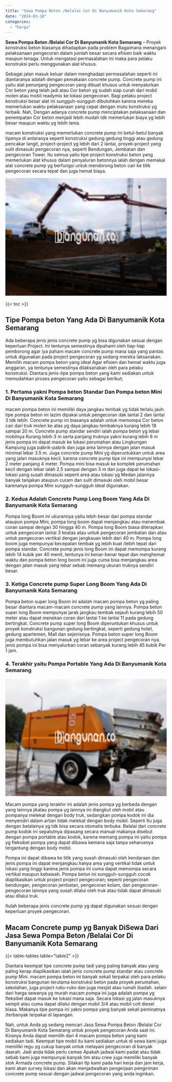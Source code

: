 ```yaml
---
title: "Sewa Pompa Beton /Belalai Cor Di Banyumanik Kota Semarang"
date: "2024-03-18"
categories: 
  - "harga"
---
```


**Sewa Pompa Beton /Belalai Cor Di Banyumanik Kota Semarang** – Proyek konstruksi beton biasanya dihadapkan pada problem Bagaimana menangani pelaksanaan pengecoran dalam jumlah besar secara efisien baik waktu maupun tenaga. Untuk mengatasi permasalahan ini maka para pelaku konstruksi perlu menggunakan alat khusus.

Sebagai jalan masuk keluar dalam menghadapi permasalahan seperti ini diantaranya adalah dengan pemakaian concrete pump. Concrete pump ini yaitu alat penunjang pengecoran yang dibuat khusus untuk menyalurkan Cor beton yang telah jadi atau Cor beton yg sudah siap curah dari mobil molen atau mobil readymix ke lokasi pengecoran. Bagi pelaku project konstruksi besar alat ini sungguh-sungguh dibutuhkan karena mereka memerlukan waktu pelaksanaan yang cepat dengan mutu konstruksi yg terbaik. Nah, Dengan adanya concrete pump menciptakan pelaksanaan dan penempatan Cor beton menjadi lebih mudah tdk memerlukan biaya yg lebih besar maupun waktu yg lebih lama.

macam konstruksi yang memerlukan concrete pump ini betul-betul banyak tipenya di antaranya seperti konstruksi gedung gedung tinggi atau gedung pencakar langit, project-project yg lebih dari 2 lantai, proyek-project yang sulit dimasuki pengecoran nya, seperti Bendungan, Jembatan dan pengecoran Tower. Itu semua yaitu tipe project konstruksi beton yang memerlukan alat khusus dalam penyaluran betonnya ialah dengan memakai alat concrete pump yg berfungsi untuk mendorong beton cair ke titik pengecoran secara tepat dan juga hemat biaya.

![Sewa Pompa Beton /Belalai Cor Di Banyumanik Kota Semarang](/images/sewa-concrete-pump-28.png)

{{< toc >}}

## Tipe Pompa beton Yang Ada Di Banyumanik Kota Semarang

Ada beberapa jenis jenis concrete pump yg bisa digunakan sesuai dengan keperluan Project. Ini tentunya semestinya dipahami oleh tiap-tiap pemborong agar iya paham macam concrete pump mana saja yang pantas untuk digunakan pada project pengecoran yg sedang mereka laksanakan. Memilih macam pompa beton yang ideal Agar efisien dan hemat waktu juga anggaran, ya tentunya semestinya dilaksanakan oleh para pelaku konstruksi. Diantara jenis-tipe pompa beton yang kami sediakan untuk memudahkan proses pengecoran yaitu sebagai berikut;

### 1\. Pertama yakni Pompa beton Standar Dan Pompa beton Mini Di Banyumanik Kota Semarang

macam pompa beton ini memiliki daya jangkau tembak yg tidak terlalu jauh. tipe pompa beton ini lazim dipakai untuk pengecoran dak lantai 2 dan lantai 3 tdk lebih. Concrete pump ini biasanya adalah untuk memompa Cor beton cair dari truk molen ke atas yg daya jangkau tembaknya kurang lebih 18 sampai 20 m. Concrete pump standar sendiri ialah pompa beton yg lebar mobilnya Kurang lebih 3 m serta panjang truknya yakni kurang lebih 6 m jenis pompa ini dapat masuk ke lokasi perumahan atau Lingkungan Kampung juga pabrik-pabrik dan juga area lainnya dengan jalan masuk minimal lebar 3.5 m. Juga concrete pump Mini yg diperuntukkan untuk area yang jalan masuknya kecil, karena concrete pump tipe ini mempunyai lebar 2 meter panjang 4 meter. Pompa mini bisa masuk ke komplek perumahan kecil dengan lebar ialah 2.5 sampai dengan 3 m dan juga dapat ke lokasi-lokasi yang susah dimasuki seperti area atau lokasi yg Medan jalannya banyak tanjakan ataupun curam dan sulit dimasuki oleh mobil besar karenanya pompa Mini sungguh-sungguh ideal digunakan.

### 2\. Kedua Adalah Concrete Pump Long Boom Yang Ada Di Banyumanik Kota Semarang

Pompa long Boom ini ukurannya yaitu lebih besar dari pompa standar ataupun pompa Mini, pompa long boom dapat menjangkau atau menembak coran sampai dengan 30 hingga 40 m. Pompa long Boom biasa diterapkan untuk pengecoran lantai 3 keatas atau untuk pengecoran jembatan dan atau untuk pengecoran vertikal dengan jangkauan lebih dari 40 m. Pompa long boom juga mempunyai kecepatan tembak yg lebih kuat /lebih tepat dari pompa standar. Concrete pump jenis long Boom ini dapat memompa kurang lebih 14 kubik per 40 menit, tentunya ini benar-benar tepat dan menghemat waktu dan pompa beton long boom ini juga cuma bisa menjangkau area dengan jalan masuk yang lebar sebab memang ukuran truknya sendiri besar.

### 3\. Ketiga Concrete pump Super Long Boom Yang Ada Di Banyumanik Kota Semarang

Pompa beton super long Boom ini adalah macam pompa beton yg paling besar diantara macam-macam concrete pump yang lainnya. Pompa beton super long Boom mempunyai jarak jangkau tembak sejauh kurang lebih 50 meter atau dapat menekan coran dari lantai 1 ke lantai 11 pada gedung bertingkat. Concrete pump super long Boom diperuntukan khusus untuk proyek konstruksi bangunan gedung bertingkat, seperti gedung hotel, gedung apartemen, Mall dan sejenisnya. Pompa beton super long Boom juga membutuhkan jalan masuk yg lebar ke area project pengecoran nya. jenis pompa ini bisa menyalurkan coran sebanyak kurang lebih 45 kubik Per 1 jam.

### 4\. Terakhir yaitu Pompa Portable Yang Ada Di Banyumanik Kota Semarang

![Sewa Pompa Beton /Belalai Cor Di Banyumanik Kota Semarang](/images/sewa-concrete-pump-22.png)

Macam pompa yang terakhir ini adalah jenis pompa yg berbeda dengan yang lainnya jikalau pompa yg lainnya ini diangkut oleh mobil atau pompanya melekat dengan body truk, sedangkan pompa kodok ini dia menyendiri dalam artian tidak melekat dengan body mobil. Seperti Itu juga dengan belalainya yg tdk bisa secara otomatis terbuka. Belalai dari concrete pump kodok ini sepatutnya dipasang secara manual makanya disebut dengan pompa portable atau kodok, karena memang pompa ini yaitu pompa yg fleksibel pompa yang dapat dibawa kemana saja tanpa seharusnya tergantung dengan body mobil.

Pompa ini dapat dibawa ke titik yang susah dimasuki oleh kendaraan dan jenis pompa ini dapat menjangkau hanya area yang vertikal tidak untuk lokasi yang tinggi karena jenis pompa ini cuma dapat memompa secara vertikal maupun kebawah. Pompa beton ini sungguh-sungguh cocok diaplikasikan untuk project project pengecoran; seperti pengecoran bendungan, pengecoran jembatan, pengecoran kolam, dan pengecoran-pengecoran lainnya yang susah dilalui oleh truk atau tidak dapat dimasuki atau dilalui truk.

Itulah beberapa jenis concrete pump yg dapat digunakan sesuai dengan keperluan proyek pengecoran.

## Macam Concrete pump yg Banyak DiSewa Dari Jasa Sewa Pompa Beton /Belalai Cor Di Banyumanik Kota Semarang

{{< table-tables table="table2" >}}

Diantara keempat tipe concrete pump tadi yang paling banyak atau yang paling kerap diaplikasikan ialah jenis concrete pump standar atau concrete pump Mini. macam pompa beton ini banyak sekali terpakai oleh para pelaku konstruksi bangunan terutama konstruksi beton pada proyek perumahan, sekolahan, juga project ruko-ruko dan juga mesjid atau rumah ibadah. selain dari harga sewanya yg murah macam pompa ini juga adalah pompa yg fleksibel dapat masuk ke lokasi mana saja. Secara lokasi yg jalan masuknya sempit atau cuma dapat dilalui dengan mobil 3/4 atau mobil colt diesel biasa. Makanya tipe pompa ini yakni pompa yang banyak sekali peminatnya /terbanyak terpakai di lapangan.

Nah, untuk Anda yg sedang mencari Jasa Sewa Pompa Beton /Belalai Cor Di Banyumanik Kota Semarang untuk proyek pengecoran Anda saat ini. Kiranya Anda dapat memilih dari 4 macam pompa beton yang kami sediakan tadi. Keempat tipe mobil itu kami sediakan untuk di sewa kami juga memiliki regu yg cukup banyak untuk melayani pengecoran di banyak daerah. Jadi anda tidak perlu cemas Apakah jadwal kami padat atau tidak sebab kami juga mempunyai banyak tim atau crew juga memiliki banyak stok Armada concrete pump. Silakan tlp kami pada hari kerja dan jam kerja, kami akan survey lokasi dan akan menjadwalkan pengerjaan pengiriman concrete pump sesuai dengan jadwal pengecoran yang anda inginkan.
